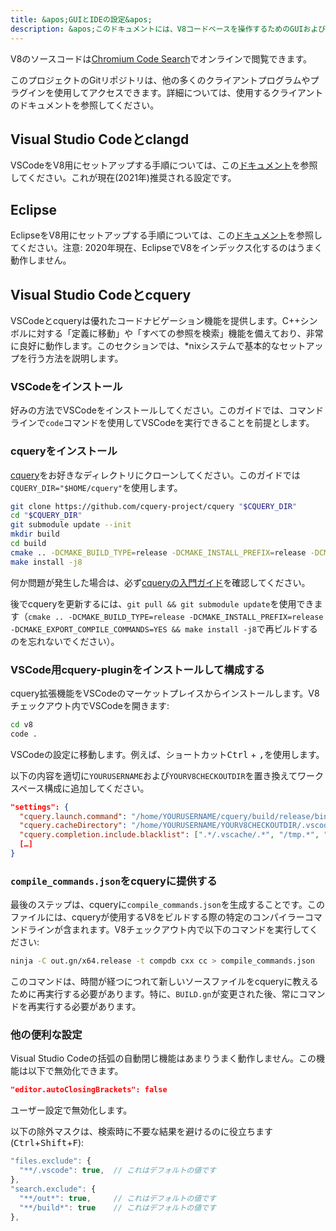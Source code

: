 ```yaml
---
title: &apos;GUIとIDEの設定&apos;
description: &apos;このドキュメントには、V8コードベースを操作するためのGUIおよびIDE固有のヒントが含まれています。&apos;
---
```

V8のソースコードは[Chromium Code Search](https://cs.chromium.org/chromium/src/v8/)でオンラインで閲覧できます。

このプロジェクトのGitリポジトリは、他の多くのクライアントプログラムやプラグインを使用してアクセスできます。詳細については、使用するクライアントのドキュメントを参照してください。

## Visual Studio Codeとclangd

VSCodeをV8用にセットアップする手順については、この[ドキュメント](https://docs.google.com/document/d/1BpdCFecUGuJU5wN6xFkHQJEykyVSlGN8B9o3Kz2Oes8/)を参照してください。これが現在(2021年)推奨される設定です。

## Eclipse

EclipseをV8用にセットアップする手順については、この[ドキュメント](https://docs.google.com/document/d/1q3JkYNJhib3ni9QvNKIY_uarVxeVDiDi6teE5MbVIGQ/)を参照してください。注意: 2020年現在、EclipseでV8をインデックス化するのはうまく動作しません。

## Visual Studio Codeとcquery

VSCodeとcqueryは優れたコードナビゲーション機能を提供します。C++シンボルに対する「定義に移動」や「すべての参照を検索」機能を備えており、非常に良好に動作します。このセクションでは、*nixシステムで基本的なセットアップを行う方法を説明します。

### VSCodeをインストール

好みの方法でVSCodeをインストールしてください。このガイドでは、コマンドラインで`code`コマンドを使用してVSCodeを実行できることを前提とします。

### cqueryをインストール

[cquery](https://github.com/cquery-project/cquery)をお好きなディレクトリにクローンしてください。このガイドでは`CQUERY_DIR="$HOME/cquery"`を使用します。

```bash
git clone https://github.com/cquery-project/cquery "$CQUERY_DIR"
cd "$CQUERY_DIR"
git submodule update --init
mkdir build
cd build
cmake .. -DCMAKE_BUILD_TYPE=release -DCMAKE_INSTALL_PREFIX=release -DCMAKE_EXPORT_COMPILE_COMMANDS=YES
make install -j8
```

何か問題が発生した場合は、必ず[cqueryの入門ガイド](https://github.com/cquery-project/cquery/wiki)を確認してください。

後でcqueryを更新するには、`git pull && git submodule update`を使用できます（`cmake .. -DCMAKE_BUILD_TYPE=release -DCMAKE_INSTALL_PREFIX=release -DCMAKE_EXPORT_COMPILE_COMMANDS=YES && make install -j8`で再ビルドするのを忘れないでください）。

### VSCode用cquery-pluginをインストールして構成する

cquery拡張機能をVSCodeのマーケットプレイスからインストールします。V8チェックアウト内でVSCodeを開きます:

```bash
cd v8
code .
```

VSCodeの設定に移動します。例えば、ショートカット<kbd>Ctrl</kbd> + <kbd>,</kbd>を使用します。

以下の内容を適切に`YOURUSERNAME`および`YOURV8CHECKOUTDIR`を置き換えてワークスペース構成に追加してください。

```json
"settings": {
  "cquery.launch.command": "/home/YOURUSERNAME/cquery/build/release/bin/cquery",
  "cquery.cacheDirectory": "/home/YOURUSERNAME/YOURV8CHECKOUTDIR/.vscode/cquery_cached_index/",
  "cquery.completion.include.blacklist": [".*/.vscache/.*", "/tmp.*", "build/.*"],
  […]
}
```

### `compile_commands.json`をcqueryに提供する

最後のステップは、cqueryに`compile_commands.json`を生成することです。このファイルには、cqueryが使用するV8をビルドする際の特定のコンパイラーコマンドラインが含まれます。V8チェックアウト内で以下のコマンドを実行してください:

```bash
ninja -C out.gn/x64.release -t compdb cxx cc > compile_commands.json
```

このコマンドは、時間が経つにつれて新しいソースファイルをcqueryに教えるために再実行する必要があります。特に、`BUILD.gn`が変更された後、常にコマンドを再実行する必要があります。

### 他の便利な設定

Visual Studio Codeの括弧の自動閉じ機能はあまりうまく動作しません。この機能は以下で無効化できます。

```json
"editor.autoClosingBrackets": false
```

ユーザー設定で無効化します。

以下の除外マスクは、検索時に不要な結果を避けるのに役立ちます (<kbd>Ctrl</kbd>+<kbd>Shift</kbd>+<kbd>F</kbd>):

```js
"files.exclude": {
  "**/.vscode": true,  // これはデフォルトの値です
},
"search.exclude": {
  "**/out*": true,     // これはデフォルトの値です
  "**/build*": true    // これはデフォルトの値です
},
```
